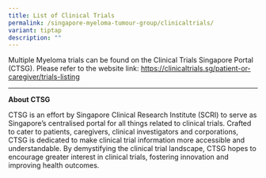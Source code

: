 ```yaml
---
title: List of Clinical Trials
permalink: /singapore-myeloma-tumour-group/clinicaltrials/
variant: tiptap
description: ""
---
```

<p>Multiple Myeloma trials can be found on the Clinical Trials Singapore
Portal (CTSG). Please refer to the website link: <a href="https://clinicaltrials.sg/patient-or-caregiver/trials-listing" rel="noopener noreferrer nofollow" target="_blank">https://clinicaltrials.sg/patient-or-caregiver/trials-listing</a>
</p>
<p></p>
<hr>
<p></p>
<p><strong>About CTSG</strong>
</p>
<p>CTSG is an effort by Singapore Clinical Research Institute (SCRI) to serve
as Singapore’s centralised portal for all things related to clinical trials.
Crafted to cater to patients, caregivers, clinical investigators and corporations,
CTSG is dedicated to make clinical trial information more accessible and
understandable. By demystifying the clinical trial landscape, CTSG hopes
to encourage greater interest in clinical trials, fostering innovation
and improving health outcomes.</p>